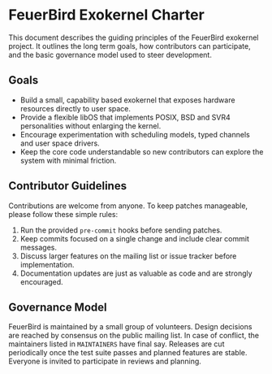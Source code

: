 # FeuerBird Exokernel Charter

This document describes the guiding principles of the FeuerBird exokernel
project. It outlines the long term goals, how contributors can
participate, and the basic governance model used to steer development.

## Goals

- Build a small, capability based exokernel that exposes hardware
  resources directly to user space.
- Provide a flexible libOS that implements POSIX, BSD and SVR4
  personalities without enlarging the kernel.
- Encourage experimentation with scheduling models, typed channels and
  user space drivers.
- Keep the core code understandable so new contributors can explore the
  system with minimal friction.

## Contributor Guidelines

Contributions are welcome from anyone. To keep patches manageable,
please follow these simple rules:

1. Run the provided `pre-commit` hooks before sending patches.
2. Keep commits focused on a single change and include clear commit
   messages.
3. Discuss larger features on the mailing list or issue tracker before
   implementation.
4. Documentation updates are just as valuable as code and are strongly
   encouraged.

## Governance Model

FeuerBird is maintained by a small group of volunteers. Design decisions
are reached by consensus on the public mailing list. In case of
conflict, the maintainers listed in `MAINTAINERS` have final say.
Releases are cut periodically once the test suite passes and planned
features are stable. Everyone is invited to participate in reviews and
planning.
